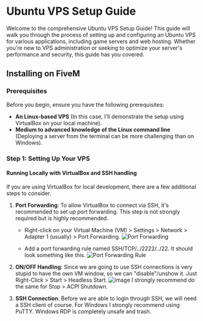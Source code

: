 # Ubuntu VPS Setup Guide

Welcome to the comprehensive Ubuntu VPS Setup Guide! This guide will walk you through the process of setting up and configuring an Ubuntu VPS for various applications, including game servers and web hosting. Whether you're new to VPS administration or seeking to optimize your server's performance and security, this guide has you covered.

## Installing on FiveM

### Prerequisites

Before you begin, ensure you have the following prerequisites:

- **An Linux-based VPS** (In this case, I'll demonstrate the setup using VirtualBox on your local machine).
- **Medium to advanced knowledge of the Linux command line** (Deploying a server from the terminal can be more challenging than on Windows).

### Step 1: Setting Up Your VPS

#### Running Locally with VirtualBox and SSH handling

If you are using VirtualBox for local development, there are a few additional steps to consider.

1. **Port Forwarding**: To allow VirtualBox to connect via SSH, it's recommended to set up port forwarding. This step is not strongly required but is highly recommended.

    - Right-click on your Virtual Machine (VM) > Settings > Network > Adapter 1 (usually) > Port Forwarding.
    ![Port Forwarding](https://github.com/ferrnnaando/fivem-gameserver-setup/assets/77246868/d7229cd7-591c-4634-8857-f323aed2a4fa)
    
    - Add a port forwarding rule named SSH/TCP/../2222/../22. It should look something like this.
    ![Port Forwarding Rule](https://github.com/ferrnnaando/fivem-gameserver-setup/assets/77246868/d57c42ac-1603-4e69-bf1e-97bb0f735b01)

2. **ON/OFF Handling**: Since we are going to use SSH connections is very stupid to have the own VM window, so we can "disable"/unshow it. Just Right-Click > Start > Headless Start.
   ![image](https://github.com/ferrnnaando/fivem-gameserver-setup/assets/77246868/618baada-35f9-415c-9d71-9cd5cfc9569a)
I strongly recommend do the same for Stop > ACPI Shutdown.

4. **SSH Connection**: Before we are able to login through SSH, we will need a SSH client of course. For Windows I strongly recommend using PuTTY. Windows RDP is completely unsafe and trash.
   
